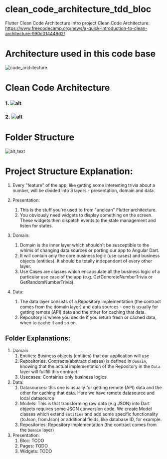 # clean_code_architecture_tdd_bloc
Flutter Clean Code Architecture Intro project
Clean Code Architecture: https://www.freecodecamp.org/news/a-quick-introduction-to-clean-architecture-990c014448d2/
# Architecture used in this code base
![code_architecture](https://raw.githubusercontent.com/ResoCoder/flutter-tdd-clean-architecture-course/master/architecture-proposal.png)
# Clean Code Architecture
### 1. ![alt](https://cdn-media-1.freecodecamp.org/images/oVVbTLR5gXHgP8Ehlz1qzRm5LLjX9kv2Zri6)
### 2. ![alt](https://cdn-media-1.freecodecamp.org/images/YsN6twE3-4Q4OYpgxoModmx29I8zthQ3f0OR)
# Folder Structure
![alt_text](https://raw.githubusercontent.com/arc-arnob/clean_code_architecture_tdd_bloc/main/reference_images/Screenshot%202023-04-21%20at%2012.53.56%20PM.png)

# Project Structure Explanation:

1. Every "feature" of the app, like getting some interesting trivia about a number, will be divided into 3 layers - presentation, domain and data.
2. Presentation:
    1. This is the stuff you're used to from "unclean" Flutter architecture. 
    2. You obviously need widgets to display something on the screen. These widgets then dispatch events to the state management and listen for states.

3. Domain:
    1. Domain is the inner layer which shouldn't be susceptible to the whims of changing data sources or porting our app to Angular Dart.
    2. It will contain only the core business logic (use cases) and business objects (entities). It should be totally independent of every other layer.
    3. Use Cases are classes which encapsulate all the business logic of a particular use case of the app (e.g. GetConcreteNumberTrivia or GetRandomNumberTrivia).

4. Data:
    1. The data layer consists of a Repository implementation (the contract comes from the domain layer) and data sources - one is usually for getting remote (API) data and the other for caching that data. 
    2. Repository is where you decide if you return fresh or cached data, when to cache it and so on.

## Folder Explanations:

1. Domain
    1. Entities: Business objects (entities) that our application will use
    2. Repositories: Contracts(abstract classes) is defined in `Domain`, knowing that the actual implementation of the Repository in the `Data` layer will fullfill this contract.
    3. Usecases: Containes only business logics
3. Data:
    1. Datasources: this one is usually for getting remote (API) data and the other for caching that data. Here we have remote datasource and local datasource
    2. Models: This is that transforming raw data (e.g JSON) into Dart objects requires some JSON conversion code. We create Model classes which extend `Entities` and add some specific functionality (toJson, fromJson) or additional fields, like database ID, for example.
    3. Repositories: Repository implementation (the contract comes from the `Domain` layer)
4. Presentation: 
    1. Bloc: TODO
    2. Pages: TODO
    3. Widgets: TODO


